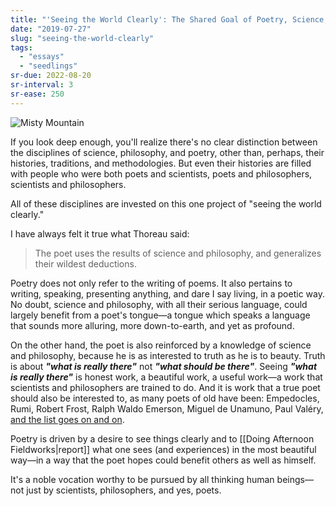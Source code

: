 ```yaml
---
title: "'Seeing the World Clearly': The Shared Goal of Poetry, Science, and Philosophy"
date: "2019-07-27"
slug: "seeing-the-world-clearly"
tags:
  - "essays"
  - "seedlings"
sr-due: 2022-08-20
sr-interval: 3
sr-ease: 250
---
```


![Misty Mountain](misty-mountain.jpg)

If you look deep enough, you'll realize there's no clear distinction between the disciplines of science, philosophy, and poetry, other than, perhaps, their histories, traditions, and methodologies. But even their histories are filled with people who were both poets and scientists, poets and philosophers, scientists and philosophers.

All of these disciplines are invested on this one project of "seeing the world clearly."

I have always felt it true what Thoreau said:

> The poet uses the results of science and philosophy, and generalizes their wildest deductions.

Poetry does not only refer to the writing of poems. It also pertains to writing, speaking, presenting anything, and dare I say living, in a poetic way. No doubt, science and philosophy, with all their serious language, could largely benefit from a poet's tongue—a tongue which speaks a language that sounds more alluring, more down-to-earth, and yet as profound.

On the other hand, the poet is also reinforced by a knowledge of science and philosophy, because he is as interested to truth as he is to beauty. Truth is about **_"what is really there"_** not **_"what should be there"_**. Seeing **_"what is really there"_** is honest work, a beautiful work, a useful work—a work that scientists and philosophers are trained to do. And it is work that a true poet should also be interested to, as many poets of old have been: Empedocles, Rumi, Robert Frost, Ralph Waldo Emerson, Miguel de Unamuno, Paul Valéry, [and the list goes on and on](http://philosopherpoets.com/).

Poetry is driven by a desire to see things clearly and to [[Doing Afternoon Fieldworks|report]] what one sees (and experiences) in the most beautiful way—in a way that the poet hopes could benefit others as well as himself.

It's a noble vocation worthy to be pursued by all thinking human beings—not just by scientists, philosophers, and yes, poets.

